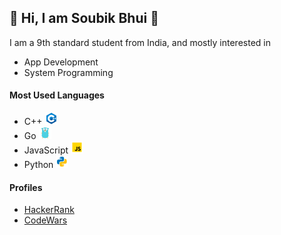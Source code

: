 ## :wave: Hi, I am Soubik Bhui :wave:
I am a 9th standard student from India, and mostly interested in
- App Development
- System Programming
#### Most Used Languages
- C++ ![C++](assets/cpp.png)
- Go ![Go](assets/golang.png)
- JavaScript ![JavaScript](assets/js.png)
- Python ![Python](assets/py.png)

#### Profiles
- [HackerRank](https://www.hackerrank.com/soubikbhuiwk007)
- [CodeWars](https://www.codewars.com/users/soubikbhuiwk007)
